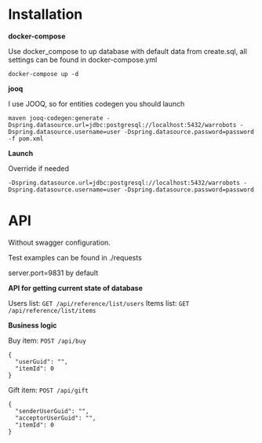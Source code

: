 # Installation

**docker-compose**

Use docker_compose to up database with default data from create.sql, all settings can be found in docker-compose.yml
```
docker-compose up -d
```

**jooq**

I use JOOQ, so for entities codegen you should launch
```
maven jooq-codegen:generate -Dspring.datasource.url=jdbc:postgresql://localhost:5432/warrobots -Dspring.datasource.username=user -Dspring.datasource.password=password -f pom.xml
```

**Launch**

Override if needed
```
-Dspring.datasource.url=jdbc:postgresql://localhost:5432/warrobots -Dspring.datasource.username=user -Dspring.datasource.password=password
```

# API
Without swagger configuration.

Test examples can be found in ./requests

server.port=9831 by default

**API for getting current state of database**

Users list: `GET /api/reference/list/users`
Items list: `GET /api/reference/list/items`

**Business logic**

Buy item: `POST /api/buy`
```
{
  "userGuid": "",
  "itemId": 0
}
```

Gift item: `POST /api/gift`
```
{
  "senderUserGuid": "",
  "acceptorUserGuid": "",
  "itemId": 0
}
```
